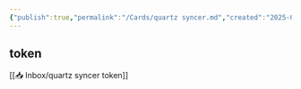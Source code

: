 ```yaml
---
{"publish":true,"permalink":"/Cards/quartz syncer.md","created":"2025-07-07","modified":"2025-07-09","published":"2025-07-10T21:51:01.649+08:00","tags":["obsidian插件"],"cssclasses":""}
---
```



## token

[[📥 Inbox/quartz syncer token]]
